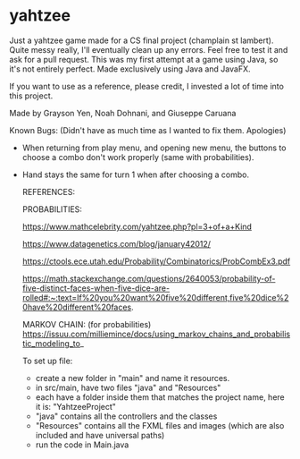 # yahtzee
Just a yahtzee game made for a CS final project (champlain st lambert). Quite messy really, I'll eventually clean up any errors.
Feel free to test it and ask for a pull request. This was my first attempt at a game using Java, so it's not entirely perfect. Made exclusively using Java and JavaFX.

If you want to use as a reference, please credit, I invested a lot of time into this project.


Made by Grayson Yen, Noah Dohnani, and Giuseppe Caruana

Known Bugs: (Didn't have as much time as I wanted to fix them. Apologies)
- When returning from play menu, and opening new menu, the buttons to choose a combo don't work properly (same with probabilities).
- Hand stays the same for turn 1 when after choosing a combo. 


  REFERENCES:
  
  PROBABILITIES:
  
  https://www.mathcelebrity.com/yahtzee.php?pl=3+of+a+Kind
  
  https://www.datagenetics.com/blog/january42012/
  
  https://ctools.ece.utah.edu/Probability/Combinatorics/ProbCombEx3.pdf
  
  https://math.stackexchange.com/questions/2640053/probability-of-five-distinct-faces-when-five-dice-are-rolled#:~:text=If%20you%20want%20five%20different,five%20dice%20have%20different%20faces.

  
  MARKOV CHAIN: (for probabilities)
  https://issuu.com/milliemince/docs/using_markov_chains_and_probabilistic_modeling_to_ 

  To set up file:
  - create a new folder in "main" and name it resources.
  - in src/main, have two files "java" and "Resources"
  - each have a folder inside them that matches the project name, here it is: "YahtzeeProject"
  - "java" contains all the controllers and the classes
  - "Resources" contains all the FXML files and images (which are also included and have universal paths)
  - run the code in Main.java
  

